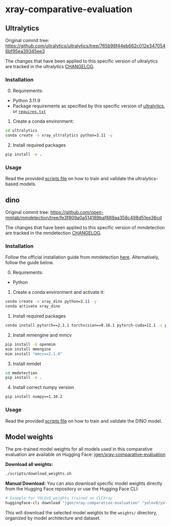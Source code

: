 # xray-comparative-evaluation

## Ultralytics

Original commit tree: https://github.com/ultralytics/ultralytics/tree/765b98f44eb662c012e3470546bf95ea39345ee3

The changes that have been applied to this specific version of ultralytics are tracked in the ultralytics [CHANGELOG](./ultralytics/CHANGES.md).

### Installation

0. Requirements:

  * Python 3.11.9
  * Package requirements as specified by this specific version of [ultralytics](https://github.com/ultralytics/ultralytics/tree/765b98f44eb662c012e3470546bf95ea39345ee3), or [`requires.txt`](./ultralytics/ultralytics.egg-info/requires.txt)

1. Create a conda environment:

```bash
cd ultralytics
conda create -n xray_ultralytics python=3.11 -y
```

2. Install required packages

```bash
pip install -e .
```

### Usage

Read the provided [scripts file](./ultralytics/scripts.md) on how to train and validate the ultralytics-based models.

## dino

Original commit tree: https://github.com/open-mmlab/mmdetection/tree/fe3f809a0a514189baf889aa358c498d51ee36cd

The changes that have been applied to this specific version of mmdetection are tracked in the mmdetection [CHANGELOG](./dino/mmdetection/CHANGES.md).

### Installation

Follow the official installation guide from mmdetection [here](https://mmdetection.readthedocs.io/en/latest/get_started.html). Alternatively, follow the guide below.

0. Requirements:
* Python 

1. Create a conda environment and activate it:

```bash
conda create -n xray_dino python=3.11 -y
conda activate xray_dino
```

1. Install required packages

```bash
conda install pytorch==2.1.1 torchvision==0.16.1 pytorch-cuda=12.1 -c pytorch -c nvidia
```

2. Install mmengine and mmcv

```bash
pip install -U openmim
mim install mmengine
mim install "mmcv==2.1.0"
```

3. Install mmdet

```bash
cd mmdetection
pip install -e .
```

4. Install correct numpy version

```bash
pip install numpy==1.16.2
```

### Usage

Read the provided [scripts file](./dino/mmdetection/scripts.md) on how to train and validate the DINO model.


## Model weights

The pre-trained model weights for all models used in this comparative evaluation are available on Hugging Face: [jgen/xray-comparative-evaluation](https://huggingface.co/jgen/xray-comparative-evaluation)

**Download all weights:**
```bash
./scripts/download_weights.sh
```

**Manual Download:**
You can also download specific model weights directly from the Hugging Face repository or use the Hugging Face CLI:
```bash
# Example for YOLOv8 weights trained on CLCXray 
huggingface-cli download "jgen/xray-comparative-evaluation" "yolov8/yolov8_CLCXray/best.pt" --local-dir "weights" --local-dir-use-symlinks False
```

This will download the selected model weights to the `weights/` directory, organized by model architecture and dataset.